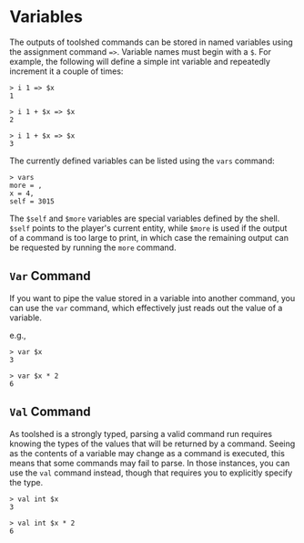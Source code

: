 # Variables

The outputs of toolshed commands can be stored in named variables using the assignment command `=>`. Variable names must begin with a `$`. For example, the following will define a simple int variable and repeatedly increment it a couple of times:

```
> i 1 => $x
1

> i 1 + $x => $x
2

> i 1 + $x => $x
3
```

The currently defined variables can be listed using the `vars` command:
```
> vars
more = ,
x = 4,
self = 3015
```

The `$self` and `$more` variables are special variables defined by the shell. `$self` points to the player's current entity, while `$more` is used if the output of a command is too large to print, in which case the remaining output can be requested by running the `more` command.


## `Var` Command

If you want to pipe the value stored in a variable into another command, you can use the `var` command, which effectively just reads out the value of a variable.

e.g.,

```
> var $x
3

> var $x * 2
6
```

## `Val` Command


As toolshed is a strongly typed, parsing a valid command run requires knowing the types of the values that will be returned by a command. Seeing as the contents of a variable may change as a command is executed, this means that some commands may fail to parse. In those instances, you can use the `val` command instead, though that requires you to explicitly specify the type.

```
> val int $x
3

> val int $x * 2
6
```